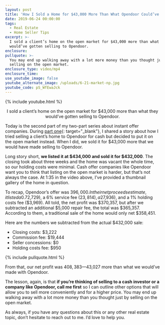 ```yaml
---
layout: post
title: 'How I Sold a Home for $43,000 More Than What Opendoor Could’ve'
date: 2019-06-24 00:00:00
tags:
  - Real Estate
  - Home Seller Tips
excerpt: >-
  I sold a client’s home on the open market for $43,000 more than what they
  would’ve gotten selling to Opendoor.
enclosure:
pullquote: >-
  You may end up walking away with a lot more money than you thought just by
  selling on the open market.
enclosure_type: video/mp4
enclosure_time:
use_youtube_image: false
youtube_alternate_image: /uploads/6-21-market-np.jpg
youtube_code: pS_WfEwaJck
---
```


{% include youtube.html %}

<center>I sold a client’s home on the open market for $43,000 more than what they would’ve gotten selling to Opendoor.</center>

Today is the second part of my two-part series about instant offer companies. During [part one](https://homes-lifestyles.com/what-really-happens-when-you-work-with-an-instant-offer-company.html){: target="_blank"}, I shared a story about how I tried selling a client’s home to Opendoor for cash but decided to put it on the open market instead. When I did, we sold it for $43,000 more that we would have made selling to Opendoor.

Long story short, **we listed it at $434,000 and sold it for $432,000**. The closing took about three weeks and the home was vacant the whole time, so our holding costs were minimal. Cash offer companies like Opendoor want you to think that listing on the open market is harder, but that’s not always the case. At 1:35 in the video above, I’ve provided a thumbnail gallery of the home in question.

To recap, Opendoor’s offer was $396,000. In their net proceeds estimate, it listed a 0.7% closing costs fee ($2,729), a 6% service fee ($23,814), a 2% seller concessions fee ($7,936), and a 1% holding costs fee ($3,969). All told, the net profit was $370,357, but after we subtracted an additional $5,000 repair fee, the total was $365,357. According to them, a traditional sale of the home would only net $358,451.

Here are the numbers we subtracted from the actual $432,000 sale:

* Closing costs: $3,222
* Commission fee: $19,444
* Seller concessions: $0
* Holding costs fee: $950

{% include pullquote.html %}

From that, our net profit was $408,383—$43,027 more than what we would’ve made with Opendoor.

The lesson, again, is that **if you’re thinking of selling to a cash investor or a company like Opendoor, call me first** so I can outline other options that will allow you to sell more conveniently and for a higher price. You may end up walking away with a lot more money than you thought just by selling on the open market.

As always, if you have any questions about this or any other real estate topic, don’t hesitate to reach out to me. I’d love to help you.